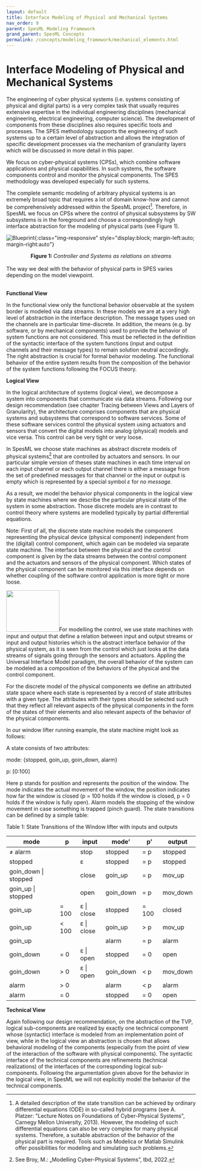 ```yaml
---
layout: default
title: Interface Modeling of Physical and Mechanical Systems
nav_order: 9
parent: SpesML Modeling Framework
grand_parent: SpesML Concepts
permalink: /concepts/modeling_framework/mechanical_elements.html
---
```

# Interface Modeling of Physical and Mechanical Systems
The engineering of cyber physical systems (i.e. systems consisting of
physical and digital parts) is a very complex task that usually requires
extensive expertise in the individual engineering disciplines
(mechanical engineering, electrical engineering, computer science). The
development of components from these disciplines also requires specific
tools and processes. The SPES methodology supports the engineering of
such systems up to a certain level of abstraction and allows the
integration of specific development processes via the mechanism of
granularity layers which will be discussed in more detail in this paper.

We focus on cyber-physical systems (CPSs), which combine software
applications and physical capabilities. In such systems, the software
components control and monitor the physical components. The SPES
methodology was developed especially for such systems.

The complete semantic modeling of arbitrary physical systems is an
extremely broad topic that requires a lot of domain know-how and cannot
be comprehensively addressed within the SpesML project[^1]. Therefore,
in SpesML we focus on CPSs where the control of physical subsystems by
SW subsystems is in the foreground and choose a correspondingly high
interface abstraction for the modeling of physical parts (see Figure 1).

<a name="figureBlueprint"></a>
![Blueprint](/images/mechanical_elements/image1.png){:class="img-responsive" style="display:block; margin-left:auto; margin-right:auto"}
<div align="center"><b>Figure 1: </b><em>Controller and Systems as relations on streams</em></div>

<br>
The way we deal with the behavior of physical parts in SPES varies
depending on the model viewpoint.
<br><br>

**Functional View**

In the functional view only the functional behavior observable at the
system border is modeled via data streams. In these models we are at a
very high level of abstraction in the interface description. The message
types used on the channels are in particular time-discrete. In addition,
the means (e.g. by software, or by mechanical components) used to
provide the behavior of system functions are not considered. This must
be reflected in the definition of the syntactic interface of the system
functions (input and output channels and their message types) to remain
solution neutral accordingly. The right abstraction is crucial for
formal behavior modeling. The functional behavior of the entire system
results from the composition of the behavior of the system functions
following the FOCUS theory.

**Logical View**

In the logical architecture of systems (logical view), we decompose a
system into components that communicate via data streams. Following our
design recommendation (see chapter Tracing between Views and Layers of
Granularity), the architecture comprises components that are physical
systems and subsystems that correspond to software services. Some of
these software services control the physical system using actuators and
sensors that convert the digital models into analog (physical) models
and vice versa. This control can be very tight or very loose.

In SpesML we choose state machines as abstract discrete models of
physical systems[^2] that are controlled by actuators and sensors. In
our particular simple version of theses state machines in each time
interval on each input channel or each output channel there is either a
message from the set of predefined messages for that channel or the
input or output is empty which is represented by a special symbol *ε*
for *no message.*

As a result, we model the behavior physical components in the logical
view by state machines where we describe the particular physical state
of the system in some abstraction. Those discrete models are in contrast
to control theory where systems are modelled typically by partial
differential equations.

Note: First of all, the discrete state machine models the component
representing the physical device (physical component) independent from
the (digital) control component, which again can be modeled via separate
state machine. The interface between the physical and the control
component is given by the data streams between the control component and
the actuators and sensors of the physical component. Which states of the
physical component can be monitored via this interface depends on
whether coupling of the software control application is more tight or
more loose.

<img src=".images/mechanical_elements/image2.png"
style="width:1.46667in;height:1.14028in" />For modelling the control, we
use state machines with input and output that define a relation between
input and output streams or input and output histories which is the
abstract interface behavior of the physical system, as it is seen from
the control which just looks at the data streams of signals going
through the sensors and actuators. Appling the Universal Interface Model
paradigm, the overall behavior of the system can be modeled as a
composition of the behaviors of the physical and the control component.

For the discrete model of the physical components we define an
attributed state space where each state is represented by a record of
state attributes with a given type. The attributes with their types
should be selected such that they reflect all relevant aspects of the
physical components in the form of the states of their elements and also
relevant aspects of the behavior of the physical components.

In our window lifter running example, the state machine might look as
follows:

A state consists of two attributes:

mode: {stopped, goin_up, goin_down, alarm}

p: \[0:100\]

Here p stands for position and represents the position of the window.
The mode indicates the actual movement of the window, the position
indicates how far the window is closed (p = 100 holds if the window is
closed, p = 0 holds if the window is fully open). Alarm models the
stopping of the window movement in case something is trapped (pinch
guard). The state transitions can be defined by a simple table:

Table 1: State Transitions of the Window lifter with inputs and outputs

| mode                 | p      | input      | mode’     | p’    | output   |
|----------------------|--------|------------|-----------|-------|----------|
| ≠ alarm              |        | stop       | stopped   | = p   | stopped  |
| stopped              |        | ε          | stopped   | = p   | stopped  |
| goin_down \| stopped |        | close      | goin_up   | = p   | mov_up   |
| goin_up \| stopped   |        | open       | goin_down | = p   | mov_down |
| goin_up              | = 100  | ε \| close | stopped   | = 100 | closed   |
| goin_up              | \< 100 | ε \| close | goin_up   | \> p  | mov_up   |
| goin_up              |        |            | alarm     | = p   | alarm    |
| goin_down            | = 0    | ε \| open  | stopped   | = 0   | open     |
| goin_down            | \> 0   | ε \| open  | goin_down | \< p  | mov_down |
| alarm                | \> 0   |            | alarm     | \< p  | alarm    |
| alarm                | = 0    |            | stopped   | = 0   | open     |

**Technical View**

Again following our design recommendation, on the abstraction of the
TVP, logical sub-components are realized by exactly one technical
component whose (syntactic) interface is modeled from an implementation
point of view, while in the logical view an abstraction is chosen that
allows behavioral modeling of the components (especially from the point
of view of the interaction of the software with physical components).
The syntactic interface of the technical components are refinements
(technical realizations) of the interfaces of the corresponding logical
sub-components. Following the argumentation given above for the behavior
in the logical view, in SpesML we will not explicitly model the behavior
of the technical components.

[^1]: A detailed description of the state transition can be achieved by
    ordinary differential equations (ODE) in so-called hybrid programs
    (see A. Platzer: "Lecture Notes on Foundations of Cyber-Physical
    Systems", Carnegy Mellon University, 2013). However, the modeling of
    such differential equations can also be very complex for many
    physical systems. Therefore, a suitable abstraction of the behavior
    of the physical part is required. Tools such as Modelica or Matlab
    Simulink offer possibilities for modeling and simulating such
    problems.

[^2]: See Broy, M.: „Modelling Cyber-Physical Systems”, tbd, 2022.
